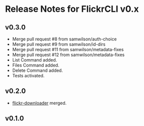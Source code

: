 # Release Notes for FlickrCLI v0.x

## v0.3.0

- Merge pull request #8 from samwilson/auth-choice
- Merge pull request #9 from samwilson/id-dirs
- Merge pull request #11 from samwilson/metadata-fixes
- Merge pull request #12 from samwilson/metadata-fixes
- List Command added.
- Files Command added.
- Delete Command added.
- Tests activated.

## v0.2.0

- [flickr-downloader](https://github.com/TheFox/flickr-downloader) merged.

## v0.1.0
